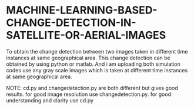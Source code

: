 # MACHINE-LEARNING-BASED-CHANGE-DETECTION-IN-SATELLITE-OR-AERIAL-IMAGES
To obtain the change detection between two images taken in different time instances at same geographical area.
This change detection can be obtained by using python or matlab.
And i am uploading both simulation codes
use any gray scale images which is taken at different time instances at same geographical area. 

NOTE: cd.py and changedetection.py are both different but gives good results. for good image resolution use changedetection.py. for good understanding and clarity use cd.py

